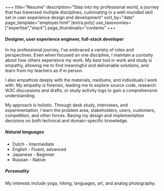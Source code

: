 +++
title="Resume"
description="Step into my professional world, a journey that has traversed multiple disciplines, culminating in a well-rounded skill set in user experience design and development"
sort_by="date"
page_template="employer.html"
[extra.poly]
use_taxonomies=["expertise","stack"]
page_thumbnails="contents"
+++


#### Designer, user experience engineer, full-stack developer

In my professional journey, I've embraced a variety of roles and perspectives. Even when focused on one discipline, I maintain a curiosity about how others experience my work. My best tool in work and study is empathy, allowing me to find meaningful and deliverable solutions, and learn from my teachers as if in person.

I also empathize deeply with the materials, mediums, and individuals I work with. My empathy is forensic, leading me to explore source code, research W3C discussions and drafts, or study activity logs to gain a comprehensive understanding.

My approach is holistic. Through desk study, interviews, and experimentation, I learn the problem area, stakeholders, users, customers, competition, and other forces. Basing my design and implementation decisions on both technical and domain-specific knowledge.

##### Natural languages

- Dutch - Intermediate
- English - Fluent, advanced
- Japanese - Beginner
- Russian - Native


##### Personality

My interests include yoga, hiking, languages, art, and analog photography.

